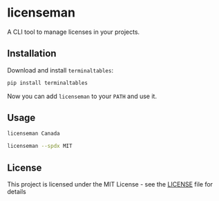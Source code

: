 # licenseman

A CLI tool to manage licenses in your projects.

## Installation

Download and install `terminaltables`:

```bash
pip install terminaltables
```

Now you can add `licenseman` to your `PATH` and use it.

## Usage

```bash
licenseman Canada
```

```bash
licenseman --spdx MIT
```

## License

This project is licensed under the MIT License - see the [LICENSE](LICENSE) file for details